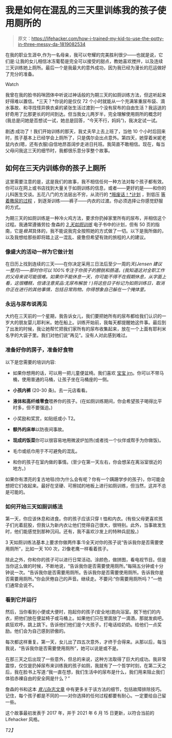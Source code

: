 # 我是如何在混乱的三天里训练我的孩子使用厕所的

> 原文：<https://lifehacker.com/how-i-trained-my-kid-to-use-the-potty-in-three-messy-da-1819082534>

在我的职业生涯中,作为一名母亲，我可以夸耀的完美胜利很少——也就是说，它们是:让我的女儿相信冰冻葡萄是完全可以接受的甜点，教她喜欢搅拌，以及连续三天训练她上厕所。最后一个是我最大的意外成功，因为我已经为漫长的厄运做好了充分的准备。

Watch

我曾在我的脸书妈咪团体中听说过神话般的为期三天的如厕训练方法，但这听起来好得难以置信。*三天？*你说的是仅仅 72 个小时就能从一个充满笨重尿布袋、滴水事故、和寻找怪异换衣桌的紧张生活过渡到一个没有尿布的自由生活？我运送的好奇用了比那更长的时间到达。但当我女儿两岁半，完全理解使用厕所的概念时(我总是问她是否想试一试，她总是回答，“今天不行，妈妈”)，我决定试一试。

剧透:成功了！我们开始训练的那天，我丈夫早上去上班了，当他 10 个小时后回来时，孩子基本上已经学会上厕所了，只是偶尔会出点意外。第四天，她穿着米妮老鼠内衣(嗯，还有衣服)自信地昂首阔步走进日托班。我简直不敢相信。现在，每当父母问我这三天的细节时，我都很乐意分享整个故事。

## 如何在三天内训练你的孩子上厕所

这里需要注意的是，这是我们的故事，我不相信任何一种方法对每个孩子都有效。你可以在网上或书店找到大量关于如厕训练的信息，或者——更好的是——和你的儿科医生交谈。五花八门的方法层出不穷，从流行的 [*哦废话！*计划](https://www.amazon.com/Oh-Crap-Potty-Training-Everything/dp/1501122983?asc_campaign=InlineText&asc_refurl=https://lifehacker.com/how-i-trained-my-kid-to-use-the-potty-in-three-messy-da-1819082534&asc_source=&tag=kinjalifehackerlink-20) ，到低压 [等着撒尿的过程](https://www.romper.com/p/what-is-the-wait-pee-method-the-potty-training-method-isnt-for-everyone-44927) ，到逐渐训练——裤子——内衣的过渡。你必须选择让你感觉舒服的方式。

为期三天的如厕训练是一种冷火鸡方法，要求你扔掉家里所有的尿布，并相信这个过程。我通常遵循劳拉·詹森的 [*3 天如厕训练*](https://www.amazon.com/Day-Potty-Training-Lora-Jensen-ebook/dp/B00IU8Y0AA?asc_campaign=InlineText&asc_refurl=https://lifehacker.com/how-i-trained-my-kid-to-use-the-potty-in-three-messy-da-1819082534&asc_source=&tag=kinjalifehackerlink-20) 电子书中的计划，但有 50 页的指南，它是*极其*具体的，我不能说我完全按照她的方式做了一切。以下是我所做的，以及我想给那些即将踏上这一混乱、疲惫但希望有效的旅程的人的建议。

### **像盛大的活动一样为它做计划**

在日历上找到连续的三天——在你决定采用三日法后至少一周的*天(Jensen 建议一整月)——那时你可以 100%专注于你孩子的膀胱和肠道。(我知道这对全职工作的父母来说可能很难。如果你不能休息一天，你可能不得不在假期休息，从字面上看，这很糟糕，但请注意奖品:无尿布解放！)将这些日子标记为如厕训练日，取消你正在进行的其他事情，包括日常购物。你得想象自己躲在一个掩体里。*

### **永远与尿布说再见**

大约在三天前的一个星期，我告诉女儿，我们要把她所有的尿布都给我们认识的一岁大的朋友婴儿耶利米。她在船上。训练开始前，我每天都提醒她这件事。最后到了出发的时候，我让她帮忙把我们家所有的尿布收集起来，放在一个上面有耶利米名字的大袋子里。我们对他们说“再见”。没有人对此感到难过。

### **准备好你的房子，准备好食物**

以下是您需要的培训内容:

*   如果你想用的话，可以用一把儿童便盆椅。我们喜欢 [宝宝 jrn](https://www.amazon.com/BabyBj%C3%B6rn-055115US-BABYBJORN-Potty-Chair/dp/B000056J7L?asc_campaign=InlineText&asc_refurl=https://lifehacker.com/how-i-trained-my-kid-to-use-the-potty-in-three-messy-da-1819082534&asc_source=&tag=kinjalifehackerlink-20&th=1)。你可以不带马桶，使用普通的马桶，让孩子坐在马桶座的一侧。

*   **小孩内裤** (20-30 条)。去一元店看看。
*   **液体和高纤维零食**喂养你的孩子。(在如厕训练期间，你会希望孩子喝得比平时多，但不要强迫。)
*   小奖励和奖赏，如贴纸或小 T2。

*   **额外的床单**以防夜间事故。
*   **现成的饭菜**你可以很容易地用微波炉加热(或者找一个伙伴或帮手为你做饭)。
*   毛巾或纸巾用于不可避免的混乱。
*   和你的孩子在室内做的事情。(至少在第一天左右，你会想呆在离浴室很近的地方。)

如果你有漂亮的复古地毯(你为什么会有呢？你有一个蹒跚学步的孩子)，你可能会想把它们收起来。最好在坚硬、可擦拭的地板上进行如厕训练，但当然，这并不总是可能的。

### **如何开始三天如厕训练法**

第一天，你应该休息和进食。你的孩子应该只穿 t 恤和内衣。(有些父母更喜欢孩子们光着屁股，但我认为新内衣让他们觉得自己很大，很特别。此外，当事故发生时，他们能感觉到那种沉闷。还有，我不喜欢沙发上的特种兵屁股。)

3 天如厕训练法基本上要求你做两件事:1)全天对你的孩子说“告诉我你是否需要使用厕所”，比如一天 100 次，2)像老鹰一样看着孩子。

除此之外，你和你的孩子可以进行日常活动。涂颜色，做拼图，看电视节目。但是当你这么做的时候，不断地说，“告诉我你是否需要使用厕所。”每隔五分钟或十分钟说一次。“告诉我你是否需要用厕所。告诉我你是否需要使用厕所。告诉我你是否需要用厕所。”你会厌倦自己的声音。继续走。不要问:“你需要用厕所吗？”—他们通常会说不。

### **看到它并运行**

然后，当你看到小便或大便时，抱起你的孩子(安全地)跑向浴室。脱下他们的内衣，把他们放在便盆椅子或马桶上。如果他们只在里面放了一滴酒，那就发疯吧。疯狂欢呼。跳上跳下。告诉他们他们是个大孩子。打电话给奶奶。给他们一点奖励。他们会为自己感到骄傲的。

每次都这样重复。第一天，女儿出了四五次意外，才终于合得来。从那以后，每当我说，“告诉我你是否需要使用厕所”，她可以说是或不是。

在那三天之后出现了一些意外，但总的来说，这种方法取得了巨大的成功。我非常震惊，仅仅是扔掉尿布来训练我的孩子如厕，我就有了一个哲学时刻，在第二天之后，我在脸书上写道:“我一直在想，我们生活中的尿布是什么，我们用来阻止我们体验赤裸自由的安全网是什么？”

詹森的书和这本 [*育儿*杂志文章](http://www.parenting.com/toddler/potty-training/how-3-day-potty-training-method-works) 中有更多关于该方法的细节，包括故障排除技巧。记住，每个孩子都是不同的——对你选择的任何过程都要有耐心。一定要给自己留一些。

这个故事最初发表于 2017 年，并于 2021 年 6 月 15 日更新，以符合当前的 Lifehacker 风格。

*T2】*